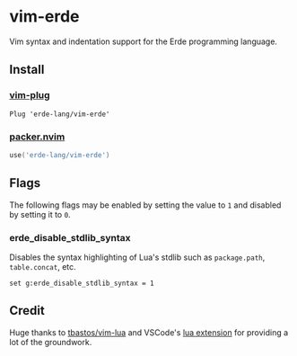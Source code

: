 # vim-erde

Vim syntax and indentation support for the Erde programming language.

## Install

### [vim-plug](https://github.com/junegunn/vim-plug)

```vim
Plug 'erde-lang/vim-erde'
```

### [packer.nvim](https://github.com/wbthomason/packer.nvim)

```lua
use('erde-lang/vim-erde')
```

## Flags

The following flags may be enabled by setting the value to `1` and disabled by
setting it to `0`.

### erde_disable_stdlib_syntax

Disables the syntax highlighting of Lua's stdlib such as `package.path`,
`table.concat`, etc.

```vimscript
set g:erde_disable_stdlib_syntax = 1
```

## Credit

Huge thanks to [tbastos/vim-lua](https://github.com/tbastos/vim-lua) and
VSCode's [lua extension](https://github.com/microsoft/vscode/blob/main/extensions/lua/syntaxes/lua.tmLanguage.json)
for providing a lot of the groundwork.
